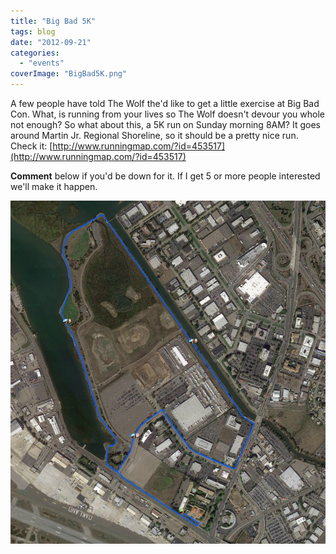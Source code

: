 ```yaml
---
title: "Big Bad 5K"
tags: blog
date: "2012-09-21"
categories: 
  - "events"
coverImage: "BigBad5K.png"
---
```


A few people have told The Wolf the'd like to get a little exercise at Big Bad Con. What, is running from your lives so The Wolf doesn't devour you whole not enough? So what about this, a 5K run on Sunday morning 8AM? It goes around Martin Jr. Regional Shoreline, so it should be a pretty nice run. Check it: [http://www.runningmap.com/?id=453517](http://www.runningmap.com/?id=453517)

**Comment** below if you'd be down for it. If I get 5 or more people interested we'll make it happen.

[![](/images/BigBad5K.png "BigBad5K")](http://www.bigbadcon.com/wp-content/uploads/2012/09/BigBad5K.png)
